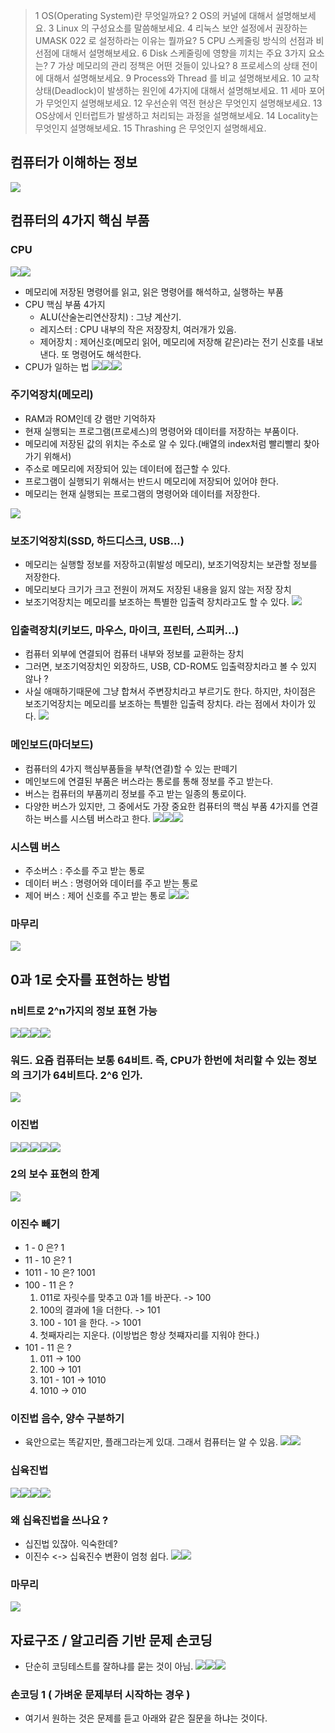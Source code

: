 > 1 OS(Operating System)란 무엇일까요?
2 OS의 커널에 대해서 설명해보세요.
3 Linux 의 구성요소를 말씀해보세요.
4 리눅스 보안 설정에서 권장하는 UMASK 022 로 설정하라는 이유는 뭘까요? 5 CPU 스케줄링 방식의 선점과 비선점에 대해서 설명해보세요.
6 Disk 스케줄링에 영향을 끼치는 주요 3가지 요소는? 7 가상 메모리의 관리 정책은 어떤 것들이 있나요?
8 프로세스의 상태 전이에 대해서 설명해보세요.
9 Process와 Thread 를 비교 설명해보세요.
10 교착상태(Deadlock)이 발생하는 원인에 4가지에 대해서 설명해보세요.
11 세마 포어가 무엇인지 설명해보세요.
12 우선순위 역전 현상은 무엇인지 설명해보세요.
13 OS상에서 인터럽트가 발생하고 처리되는 과정을 설명해보세요. 14 Locality는 무엇인지 설명해보세요.
15 Thrashing 은 무엇인지 설명해세요.


## 컴퓨터가 이해하는 정보
![](https://velog.velcdn.com/images/dev_kickbell/post/7d0ded06-15cc-4099-b6d1-c121b0f7886e/image.png)

## 컴퓨터의 4가지 핵심 부품
### CPU
![](https://velog.velcdn.com/images/dev_kickbell/post/c516bf02-a3b7-421e-b817-b3f0ae12aecf/image.png)![](https://velog.velcdn.com/images/dev_kickbell/post/eeaa975a-77fc-4e4c-9990-e1f230d98ec0/image.png)
* 메모리에 저장된 명령어를 읽고, 읽은 명령어를 해석하고, 실행하는 부품
* CPU 핵심 부품 4가지 
    - ALU(산술논리연산장치) : 그냥 계산기.
    - 레지스터 : CPU 내부의 작은 저장장치, 여러개가 있음. 
    - 제어장치 : 제어신호(메모리 읽어, 메모리에 저장해 같은)라는 전기 신호를 내보낸다. 또 명령어도 해석한다. 
* CPU가 일하는 법
![](https://velog.velcdn.com/images/dev_kickbell/post/5028e544-4908-43b0-97a9-c6f58e371b37/image.png)![](https://velog.velcdn.com/images/dev_kickbell/post/28e21789-b487-4a04-9fd8-76a39862f49f/image.png)![](https://velog.velcdn.com/images/dev_kickbell/post/68b68086-3e74-4cdf-a402-1bc71090fa37/image.png)



### 주기억장치(메모리)
- RAM과 ROM인데 걍 램만 기억하자
- 현재 실행되는 프로그램(프로세스)의 명령어와 데이터를 저장하는 부품이다. 
- 메모리에 저장된 값의 위치는 주소로 알 수 있다.(배열의 index처럼 빨리빨리 찾아가기 위해서) 
- 주소로 메모리에 저장되어 있는 데이터에 접근할 수 있다. 
- 프로그램이 실행되기 위해서는 반드시 메모리에 저장되어 있어야 한다. 
- 메모리는 현재 실행되는 프로그램의 명령어와 데이터를 저장한다. 

![](https://velog.velcdn.com/images/dev_kickbell/post/9c58c107-b67f-4d7b-a748-696208216614/image.png)
### 보조기억장치(SSD, 하드디스크, USB...)
- 메모리는 실행할 정보를 저장하고(휘발성 메모리), 보조기억장치는 보관할 정보를 저장한다. 
- 메모리보다 크기가 크고 전원이 꺼져도 저장된 내용을 잃지 않는 저장 장치 
- 보조기억장치는 메모리를 보조하는 특별한 입출력 장치라고도 할 수 있다. 
![](https://velog.velcdn.com/images/dev_kickbell/post/604c308e-27ec-4c72-bdbb-9e9e2dcd03a5/image.png)
### 입출력장치(키보드, 마우스, 마이크, 프린터, 스피커...) 
- 컴퓨터 외부에 연결되어 컴퓨터 내부와 정보를 교환하는 장치 
- 그러면, 보조기억장치인 외장하드, USB, CD-ROM도 입출력장치라고 볼 수 있지 않나 ? 
- 사실 애매하기때문에 그냥 합쳐서 주변장치라고 부르기도 한다. 하지만, 차이점은 보조기억장치는 메모리를 보조하는 특별한 입출력 장치다. 라는 점에서 차이가 있다. 
![](https://velog.velcdn.com/images/dev_kickbell/post/8b6afc91-5359-4bd4-9659-2d179ed4e916/image.png)
### 메인보드(마더보드)
- 컴퓨터의 4가지 핵심부품들을 부착(연결)할 수 있는 판떼기
- 메인보드에 연결된 부품은 버스라는 통로를 통해 정보를 주고 받는다. 
- 버스는 컴퓨터의 부품끼리 정보를 주고 받는 일종의 통로이다. 
- 다양한 버스가 있지만, 그 중에서도 가장 중요한 컴퓨터의 핵심 부품 4가지를 연결하는 버스를 시스템 버스라고 한다. 
![](https://velog.velcdn.com/images/dev_kickbell/post/fb56a163-b721-486c-b1df-26fda5031e6f/image.png)![](https://velog.velcdn.com/images/dev_kickbell/post/ff5f7e4c-8166-48ef-b610-45a04c25f8e8/image.png)![](https://velog.velcdn.com/images/dev_kickbell/post/e4171fcf-8f5d-48c6-a990-0872065209d7/image.png)

### 시스템 버스 
- 주소버스 : 주소를 주고 받는 통로
- 데이터 버스 : 명령어와 데이터를 주고 받는 통로
- 제어 버스 : 제어 신호를 주고 받는 통로 
![](https://velog.velcdn.com/images/dev_kickbell/post/3a51a273-8531-434c-8b9f-7ce008990c89/image.png)![](https://velog.velcdn.com/images/dev_kickbell/post/7773ff7c-e202-4a91-bd4b-fc792f61b335/image.png)

### 마무리 
![](https://velog.velcdn.com/images/dev_kickbell/post/f86a6e36-a28e-4230-9287-7932424b85f7/image.png)

## 0과 1로 숫자를 표현하는 방법
### n비트로 2^n가지의 정보 표현 가능
![](https://velog.velcdn.com/images/dev_kickbell/post/0a4442e7-7ec2-4b6a-b262-bb4971cced26/image.png)![](https://velog.velcdn.com/images/dev_kickbell/post/32d53093-2725-4615-afb5-9fd039b99369/image.png)![](https://velog.velcdn.com/images/dev_kickbell/post/9fa654c0-b01c-43b4-8d4e-fd12be77756c/image.png)![](https://velog.velcdn.com/images/dev_kickbell/post/e7c41bbf-fe5c-46fa-9d46-01671b83dd72/image.png)

### 워드. 요즘 컴퓨터는 보통 64비트. 즉, CPU가 한번에 처리할 수 있는 정보의 크기가 64비트다. 2^6 인가.
![](https://velog.velcdn.com/images/dev_kickbell/post/0a4ba94e-adaf-4132-88be-2c896e11adce/image.png)

### 이진법
![](https://velog.velcdn.com/images/dev_kickbell/post/1925d4da-f0ad-458b-a222-ccd87a4d5f71/image.png)![](https://velog.velcdn.com/images/dev_kickbell/post/91090422-12ff-44a4-bf22-35c7a486e07d/image.png)![](https://velog.velcdn.com/images/dev_kickbell/post/37826eb0-5dc3-4cc3-9c96-e9520350c284/image.png)![](https://velog.velcdn.com/images/dev_kickbell/post/10f0fbd6-399a-4528-94c8-eb211591c8c7/image.png)![](https://velog.velcdn.com/images/dev_kickbell/post/8da51c11-5aac-4efe-ba9a-38ab6f8082bc/image.png)

### 2의 보수 표현의 한계 
![](https://velog.velcdn.com/images/dev_kickbell/post/4e984437-1dad-456a-bcb1-d53bf9248baa/image.png)

### 이진수 빼기 
- 1 - 0 은? 1
- 11 - 10 은? 1
- 1011 - 10 은? 1001
- 100 - 11 은 ? 
	1. 011로 자릿수를 맞추고 0과 1를 바꾼다. -> 100 
    2. 100의 결과에 1을 더한다. -> 101 
    3. 100 - 101 을 한다. -> 1001 
    4. 첫째자리는 지운다. (이방법은 항상 첫쨰자리를 지워야 한다.) 
- 101 - 11 은 ? 
	1. 011 -> 100 
    2. 100 -> 101 
    3. 101 - 101 -> 1010
    4. 1010 -> 010 


### 이진법 음수, 양수 구분하기
- 육안으로는 똑같지만, 플래그라는게 있대. 그래서 컴퓨터는 알 수 있음.
![](https://velog.velcdn.com/images/dev_kickbell/post/33a0322b-b4c1-40a8-95f7-44d26187471d/image.png)![](https://velog.velcdn.com/images/dev_kickbell/post/a81cbbe5-165b-4ff5-80ab-b7a874fb8c8b/image.png)
 


### 십육진법
![](https://velog.velcdn.com/images/dev_kickbell/post/e55c04f2-0a32-4711-9988-f47833fa9e44/image.png)![](https://velog.velcdn.com/images/dev_kickbell/post/b1af55cc-500a-46fe-bf41-e51dc2bf7c9f/image.png)![](https://velog.velcdn.com/images/dev_kickbell/post/a36c3826-e91e-423c-895e-e1c2c3781518/image.png)![](https://velog.velcdn.com/images/dev_kickbell/post/d6d75d03-1050-424f-b5f4-652bd661556b/image.png)


### 왜 십육진법을 쓰나요 ?
- 십진법 있잖아. 익숙한데? 
- 이진수 <-> 십육진수 변환이 엄청 쉽다. 
![](https://velog.velcdn.com/images/dev_kickbell/post/0ef4153e-4150-499f-9ac4-9232abf19fc0/image.png)![](https://velog.velcdn.com/images/dev_kickbell/post/2449f696-4dc7-4b30-a292-305b7567f7e9/image.png)

### 마무리
![](https://velog.velcdn.com/images/dev_kickbell/post/0522bac8-3f92-4a66-ade3-6a0511f128e6/image.png)


    


## 자료구조 / 알고리즘 기반 문제 손코딩

* 단순히 코딩테스트를 잘하냐를 묻는 것이 아님. ![](https://velog.velcdn.com/images/dev\_kickbell/post/e819152e-5400-4aee-957f-fa2ee35ec950/image.png)![](https://velog.velcdn.com/images/dev\_kickbell/post/09f8d63e-786b-4660-8621-9f5f77a029d5/image.png)![](https://velog.velcdn.com/images/dev\_kickbell/post/0a2673af-736b-4cad-8296-9fbe6a268de5/image.png)

### 손코딩 1 ( 가벼운 문제부터 시작하는 경우 )

* 여기서 원하는 것은 문제를 듣고 아래와 같은 질문을 하냐는 것이다.





## 
## 
## 
## 
## 
## 
